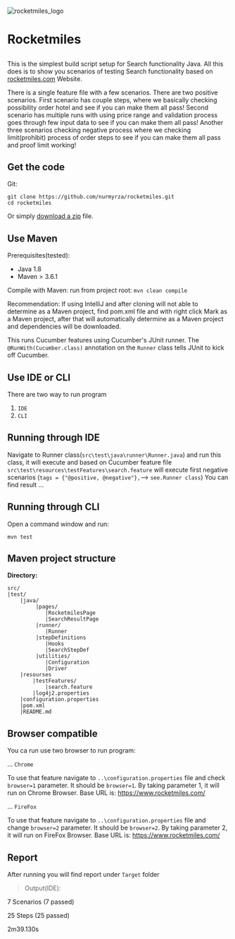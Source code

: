 ![rocketmiles_logo](https://www.rocketmiles.com/resources/images/logos/rm3-logo-dark@2x.png)
##
# Rocketmiles
## 

This is the simplest build script setup for Search functionality Java.
All this does is to show you scenarios of testing Search functionality based on [rocketmiles.com](https://www.rocketmiles.com/) Website.

There is a single feature file with a few scenarios. There are two positive scenarios. 
First scenario has couple steps, where we basically checking possibility order hotel and see if you can make them all pass!
Second scenario has multiple runs with using price range and validation process goes through few input data to see if you can make them all pass!
Another three scenarios checking negative process where we checking limit(prohibit) process of order steps to see if you can make them all pass and proof limit working!

## Get the code

Git:

    git clone https://github.com/nurmyrza/rocketmiles.git
    cd rocketmiles

Or simply [download a zip](https://github.com/nurmyrza/rocketmiles/archive/master.zip) file.

## Use Maven

Prerequisites(tested):

* Java 1.8
* Maven > 3.6.1

Compile with Maven:
run from project root: `mvn clean compile`

Recommendation: If using IntelliJ and after cloning will not able to determine as a Maven project,
find pom.xml file and with right click Mark as a Maven project, after that will automatically determine
as a Maven project and dependencies will be downloaded. 

This runs Cucumber features using Cucumber's JUnit runner. The `@RunWith(Cucumber.class)` annotation on the `Runner`
class tells JUnit to kick off Cucumber.

## Use IDE or CLI

There are two way to run program
1. `IDE`
2. `CLI`

## Running through IDE
Navigate to Runner class(`src\test\java\runner\Runner.java`) and run this class, it will execute and based on Cucumber 
feature file `src\test\resources\testFeatures\search.feature` will execute first negative scenarios (`tags = {"@positive, @negative"},`--> `see.Runner class`)
You can find result ...

## Running through CLI

Open a command window and run:

    mvn test

## Maven project structure
**Directory:**
~~~
src/
|test/
    |java/
         |pages/                    
            |RocketmilesPage       
            |SearchResultPage
         |runner/  
            |Runner  
         |stepDefinitions                 
            |Hooks
            |SearchStepDef
         |utilities/
            |Configuration
            |Driver
    |resourses
        |testFeatures/
            |search.feature
        |log4j2.properties
    |configuration.properties
    |pom.xml
    |README.md
~~~

## Browser compatible

You ca run use two browser to run program:

... `Chrome`

To use that feature navigate to `..\configuration.properties` file and check `browser=1` parameter. It should be `browser=1`.
By taking parameter 1, it will run on Chrome Browser. Base URL is: https://www.rocketmiles.com/ 


... `FireFox`

To use that feature navigate to `..\configuration.properties` file and change `browser=2` parameter. It should be `browser=2`.
By taking parameter 2, it will run on FireFox Browser. Base URL is: https://www.rocketmiles.com/ 


## Report

After running you will find report under `Target` folder


>Output(IDE):

7 Scenarios (7 passed)

25 Steps (25 passed)

2m39.130s




